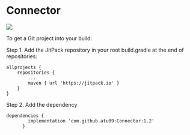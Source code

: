 # Connector

[![](https://jitpack.io/v/atu09/Connector.svg)](https://jitpack.io/#atu09/Connector)


To get a Git project into your build:

Step 1. Add the JitPack repository in your root build.gradle at the end of repositories:

	allprojects {
		repositories {
			...
			maven { url 'https://jitpack.io' }
		}
	}
Step 2. Add the dependency

	dependencies {
	        implementation 'com.github.atu09:Connector:1.2'
          }
